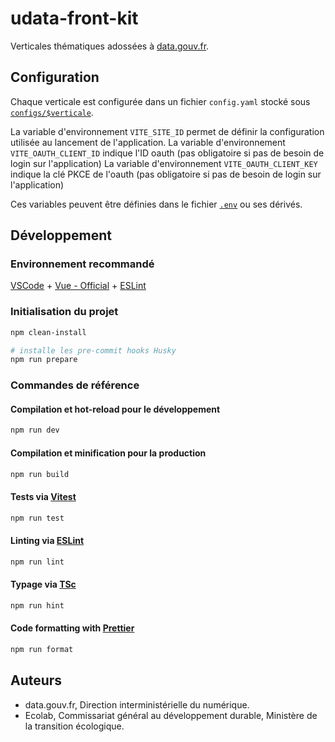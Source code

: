 # udata-front-kit

Verticales thématiques adossées à [data.gouv.fr](https://www.data.gouv.fr/).


## Configuration

Chaque verticale est configurée dans un fichier `config.yaml` stocké sous [`configs/$verticale`](configs).

La variable d'environnement `VITE_SITE_ID` permet de définir la configuration utilisée au lancement de l'application.
La variable d'environnement `VITE_OAUTH_CLIENT_ID` indique l'ID oauth (pas obligatoire si pas de besoin de login sur l'application)
La variable d'environnement `VITE_OAUTH_CLIENT_KEY` indique la clé PKCE de l'oauth (pas obligatoire si pas de besoin de login sur l'application)

Ces variables peuvent être définies dans le fichier [`.env`](.env) ou ses dérivés.


## Développement

### Environnement recommandé

[VSCode](https://code.visualstudio.com/)
\+ [Vue - Official](https://marketplace.visualstudio.com/items?itemName=Vue.volar)
\+ [ESLint](https://marketplace.visualstudio.com/items?itemName=dbaeumer.vscode-eslint)

### Initialisation du projet

```sh
npm clean-install

# installe les pre-commit hooks Husky
npm run prepare
```

### Commandes de référence

#### Compilation et hot-reload pour le développement

```sh
npm run dev
```

#### Compilation et minification pour la production

```sh
npm run build
```

#### Tests via [Vitest](https://vitest.dev/)

```sh
npm run test
```

#### Linting via [ESLint](https://eslint.org/)

```sh
npm run lint
```

#### Typage via [TSc](https://www.typescriptlang.org/docs/handbook/compiler-options.html/)

```sh
npm run hint
```

#### Code formatting with [Prettier](https://prettier.io/)

```sh
npm run format
```


## Auteurs

- data.gouv.fr, Direction interministérielle du numérique.
- Ecolab, Commissariat général au développement durable, Ministère de la transition écologique.

